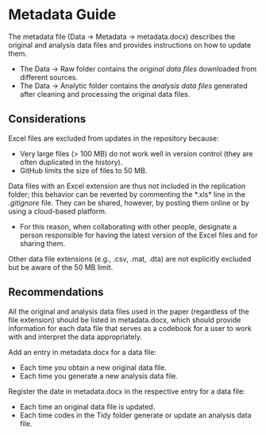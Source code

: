 # Metadata Guide

The metadata file (Data -> Metadata -> metadata.docx) describes the original and analysis data files and provides instructions on how to update them.
- The Data -> Raw folder contains the *original data files* downloaded from different sources. 
- The Data -> Analytic folder contains the *analysis data files* generated after cleaning and processing the original data files.


## Considerations
Excel files are excluded from updates in the repository because:
- Very large files (\> 100 MB) do not work well in version control (they are often duplicated in the history).
- GitHub limits the size of files to 50 MB.

Data files with an Excel extension are thus not included in the replication folder; this behavior can be reverted by commenting the \*.xls\* line in the *.gitignore* file. They can be shared, however, by posting them online or by using a cloud-based platform.
- For this reason, when collaborating with other people, designate a person responsible for having the latest version of the Excel files and for sharing them.

Other data file extensions (e.g., .csv, .mat, .dta) are not explicitly excluded but be aware of the 50 MB limit.


## Recommendations
All the original and analysis data files used in the paper (regardless of the file extension) should be listed in metadata.docx, which should provide information for each data file that serves as a codebook for a user to work with and interpret the data appropriately.

Add an entry in metadata.docx for a data file:
- Each time you obtain a new original data file.
- Each time you generate a new analysis data file.

Register the date in metadata.docx in the respective entry for a data file:
- Each time an original data file is updated.
- Each time codes in the Tidy folder generate or update an analysis data file.